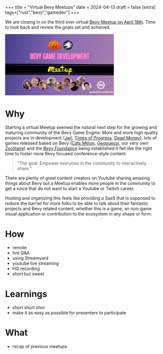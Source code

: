 +++
title = "Virtual Bevy Meetups"
date = 2024-04-13
draft = false
[extra]
tags=["rust","bevy","gamedev"] 
+++

We are closing in on the third ever virtual [Bevy Meetup on April 18th](https://www.meetup.com/bevy-game-development/events/300167964/). Time to look back and review the goals set and achieved.

<!-- more -->

<div class="banner"><img src="meetup-banner.png" alt="meetup banner" style="width: 70%"/></div>

# Why

Starting a virtual Meetup seemed the natural next step for the growing and maturing community of the Bevy Game Engine: More and more high quality projects are in development ([Jarl](https://www.jarl-game.com), [Times of Progress](https://store.steampowered.com/app/2628450/Times_of_Progress/), [Dead Money](https://www.deadmoney.gg)), lots of games released based on Bevy ([Cats Melon](https://apps.apple.com/app/id6478646325), [Geoguessr](https://apps.apple.com/us/app/geoguessr/id1049876497), our very own [Zoolitaire](https://zoolitaire)) and the [Bevy Foundation](https://bevyengine.org/news/bevy-foundation/) being established it felt like the right time to foster more Bevy focused conference-style content. 

> "The goal: Empower everyone in the community to interactively share."

There are plenty of great content creators on Youtube sharing amazing things about Bevy but a Meetup enables more people in the community to get a voice that do not want to start a Youtube or Twitch career.

Hosting and organizing this feels like providing a SaaS that is supposed to reduce the barrier for more folks to be able to talk about their fantastic projects and Bevy related content, whether this is a game, an non-game visual application or contribution to the ecosystem in any shape or form.

# How

* remote
* live Q&A
* using Streamyard
* youtube live streaming
* HQ recording
* short but sweet

# Learnings

* short short shor
* make it as easy as possible for presenters to participate

# What

* recap of previous meetups